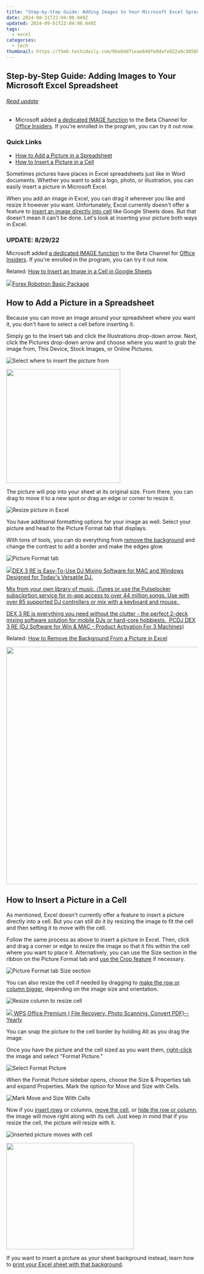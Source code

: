 ```yaml
---
title: "Step-by-Step Guide: Adding Images to Your Microsoft Excel Spreadsheet"
date: 2024-08-31T22:04:00.849Z
updated: 2024-09-01T22:04:00.849Z
tags:
  - excel
categories:
  - tech
thumbnail: https://thmb.techidaily.com/6be6dd71eae640fe0dafe922a0c9856b8d53d7857f2711632e7fcb56b1cec9df.jpg
---
```


## Step-by-Step Guide: Adding Images to Your Microsoft Excel Spreadsheet

###### [Read update](https://tech-recovery.techidaily.com/our-7-favorite-traffic-apps/) 

* Microsoft added [a dedicated IMAGE function](https://sim-unlock.techidaily.com/in-2024-unlock-your-apple-iphone-se-2020-in-minutes-with-iccid-code-everything-you-need-to-know-by-drfone-ios/) to the Beta Channel for [Office Insiders](https://tech-haven.techidaily.com/rethinking-ai-why-claude-3-surpasses-chatgpt-in-4-ways/). If you're enrolled in the program, you can try it out now.

### Quick Links

* [How to Add a Picture in a Spreadsheet](https://youtube-web.techidaily.com/ring-youtubes-operations-after-video-upload/)
* [How to Insert a Picture in a Cell](https://remote-screen-capture.techidaily.com/2024-approved-alternative-to-obs-the-next-gen-stream-software/)

 Sometimes pictures have places in Excel spreadsheets just like in Word documents. Whether you want to add a logo, photo, or illustration, you can easily insert a picture in Microsoft Excel.

 When you add an image in Excel, you can drag it wherever you like and resize it however you want. Unfortunately, Excel currently doesn't offer a feature to [insert an image directly into cell](https://win-solutions.techidaily.com/whats-holding-up-wolcen-launch-insights-into-the-games-delayed-rollout/) like Google Sheets does. But that doesn't mean it can't be done. Let's look at inserting your picture both ways in Excel.

###  UPDATE: 8/29/22

 Microsoft added [a dedicated IMAGE function](https://sim-unlock.techidaily.com/in-2024-unlock-your-apple-iphone-se-2020-in-minutes-with-iccid-code-everything-you-need-to-know-by-drfone-ios/) to the Beta Channel for [Office Insiders](https://tech-haven.techidaily.com/rethinking-ai-why-claude-3-surpasses-chatgpt-in-4-ways/). If you're enrolled in the program, you can try it out now.

Related: [How to Insert an Image in a Cell in Google Sheets](https://win-solutions.techidaily.com/whats-holding-up-wolcen-launch-insights-into-the-games-delayed-rollout/) 

<!-- affiliate ads begin -->
<a href="https://secure.2checkout.com/order/checkout.php?PRODS=4726960&QTY=1&AFFILIATE=108875&CART=1"><img src="https://secure.avangate.com/images/merchant/5f4f7141b65a730b4efb0e0d51f63e94/products/forexrobotronbox.gif" border="0">Forex Robotron Basic Package</a>
<!-- affiliate ads end -->
##  How to Add a Picture in a Spreadsheet

 Because you can move an image around your spreadsheet where you want it, you don't have to select a cell before inserting it.

 Simply go to the Insert tab and click the Illustrations drop-down arrow. Next, click the Pictures drop-down arrow and choose where you want to grab the image from, This Device, Stock Images, or Online Pictures.

![Select where to insert the picture from](https://static1.howtogeekimages.com/wordpress/wp-content/uploads/2021/10/InsertPictureFrom-ExcelInsertPicture.png) 

<!-- affiliate ads begin -->
<a href="https://natural-cycles.sjv.io/c/5597632/2072199/17885" target="_top" id="2072199"><img src="//a.impactradius-go.com/display-ad/17885-2072199" border="0" alt="" width="300" height="300"/></a><img height="0" width="0" src="https://imp.pxf.io/i/5597632/2072199/17885" style="position:absolute;visibility:hidden;" border="0" />
<!-- affiliate ads end -->
 The picture will pop into your sheet at its original size. From there, you can drag to move it to a new spot or drag an edge or corner to resize it.

![Resize picture in Excel](https://static1.howtogeekimages.com/wordpress/wp-content/uploads/2021/10/Resize-ExcelInsertPicture.png) 

 You have additional formatting options for your image as well. Select your picture and head to the Picture Format tab that displays.

 With tons of tools, you can do everything from [remove the background](https://win-dash.techidaily.com/efficient-printing-with-toshiba-free-driver-downloads-for-windows-users/) and change the contrast to add a border and make the edges glow.

![Picture Format tab](https://static1.howtogeekimages.com/wordpress/wp-content/uploads/2021/10/PictureFormatTab-ExcelInsertPicture.png) 

<!-- affiliate ads begin -->
<a href="https://shop.pcdj.com/order/checkout.php?PRODS=4698827&QTY=1&AFFILIATE=108875&CART=1"> <img src="https://secure.avangate.com/images/merchant/47f4b6321e9fd8e8f7326a6adc1a7c1e/products/dex3REpage-newmainscreenshot.png" border="0">DEX 3 RE is Easy-To-Use DJ Mixing Software for MAC and Windows Designed for Today's Versatile DJ. 

 Mix from your own library of music, iTunes or use the Pulselocker subsciprtion service for in-app access to over 44 million songs. Use with over 85 supported DJ controllers or mix with a keyboard and mouse.  

 DEX 3 RE is everything you need without the clutter - the perfect 2-deck mixing software solution for mobile DJs or hard-core hobbiests.  
 PCDJ DEX 3 RE (DJ Software for Win & MAC - Product Activation For 3 Machines)</a>
<!-- affiliate ads end -->
Related: [How to Remove the Background From a Picture in Excel](https://win-dash.techidaily.com/efficient-printing-with-toshiba-free-driver-downloads-for-windows-users/) 

<!-- affiliate ads begin -->
<a href="https://electronicx.pxf.io/c/5597632/1872496/14483" target="_top" id="1872496"><img src="//a.impactradius-go.com/display-ad/14483-1872496" border="0" alt="" width="750" height="625"/></a><img height="0" width="0" src="https://imp.pxf.io/i/5597632/1872496/14483" style="position:absolute;visibility:hidden;" border="0" />
<!-- affiliate ads end -->
##  How to Insert a Picture in a Cell

 As mentioned, Excel doesn't currently offer a feature to insert a picture directly into a cell. But you can still do it by resizing the image to fit the cell and then setting it to move with the cell.

 Follow the same process as above to insert a picture in Excel. Then, click and drag a corner or edge to resize the image so that it fits within the cell where you want to place it. Alternatively, you can use the Size section in the ribbon on the Picture Format tab and [use the Crop feature](https://youtube-web.techidaily.com/24-professional-content-creators-guide-studio-vs-beta-platform/) if necessary.

![Picture Format tab Size section](https://static1.howtogeekimages.com/wordpress/wp-content/uploads/2021/10/PictureFormatTabSize-ExcelInsertPicture.png) 

 You can also resize the cell if needed by dragging to [make the row or column bigger](https://easy-unlock-android.techidaily.com/in-2024-unlock-your-realme-11-5g-phone-with-ease-the-3-best-lock-screen-removal-tools-by-drfone-android/), depending on the image size and orientation.

![Resize column to resize cell](https://static1.howtogeekimages.com/wordpress/wp-content/uploads/2021/10/ResizeColumn-ExcelInsertPicture.png) 

<!-- affiliate ads begin -->
<a href="https://secure.2checkout.com/order/checkout.php?PRODS=38729081&QTY=1&AFFILIATE=108875&CART=1"><img src="https://website-prod.cache.wpscdn.com/img/wps-office-pdf-editor-1x.890dbda.png" border="0">
WPS Office Premium ( File Recovery, Photo Scanning, Convert PDF)--Yearly</a>
<!-- affiliate ads end -->
 You can snap the picture to the cell border by holding Alt as you drag the image.

 Once you have the picture and the cell sized as you want them, [right-click](https://desktop-recording.techidaily.com/updated-the-art-of-recording-fun-6-techniques-to-document-minecraft-for-2024/) the image and select "Format Picture."

![Select Format Picture](https://static1.howtogeekimages.com/wordpress/wp-content/uploads/2021/10/FormatPicture-ExcelInsertPicture.png) 

 When the Format Picture sidebar opens, choose the Size & Properties tab and expand Properties. Mark the option for Move and Size with Cells.

![Mark Move and Size With Cells](https://static1.howtogeekimages.com/wordpress/wp-content/uploads/2021/10/MoveSizeWithCells-ExcelInsertPicture.png) 

 Now if you [insert rows](https://some-tips.techidaily.com/in-2024-stream-side-stacking-pewdiepies-payday-portion/) or columns, [move the cell](https://instagram-clips.techidaily.com/new-in-2024-the-instagram-time-keeper-learning-to-rewind/), or [hide the row or column](https://apple-account.techidaily.com/in-2024-tips-and-tricks-for-apple-id-locked-issue-from-apple-iphone-6-by-drfone-ios/), the image will move right along with its cell. Just keep in mind that if you resize the cell, the picture will resize with it.

![Inserted picture moves with cell](https://static1.howtogeekimages.com/wordpress/wp-content/uploads/2021/10/MoveRowExcelInsertPicture.png) 

<!-- affiliate ads begin -->
<a href="https://getlyla.pxf.io/c/5597632/1455723/15391" target="_top" id="1455723"><img src="//a.impactradius-go.com/display-ad/15391-1455723" border="0" alt="" width="336" height="280"/></a><img height="0" width="0" src="https://imp.pxf.io/i/5597632/1455723/15391" style="position:absolute;visibility:hidden;" border="0" />
<!-- affiliate ads end -->
 If you want to insert a picture as your sheet background instead, learn how to [print your Excel sheet with that background](https://article-posts.techidaily.com/new-the-essence-of-burst-in-gopro-filming-techniques/).

<ins class="adsbygoogle"
     style="display:block"
     data-ad-format="autorelaxed"
     data-ad-client="ca-pub-7571918770474297"
     data-ad-slot="1223367746"></ins>



<ins class="adsbygoogle"
     style="display:block"
     data-ad-client="ca-pub-7571918770474297"
     data-ad-slot="8358498916"
     data-ad-format="auto"
     data-full-width-responsive="true"></ins>



